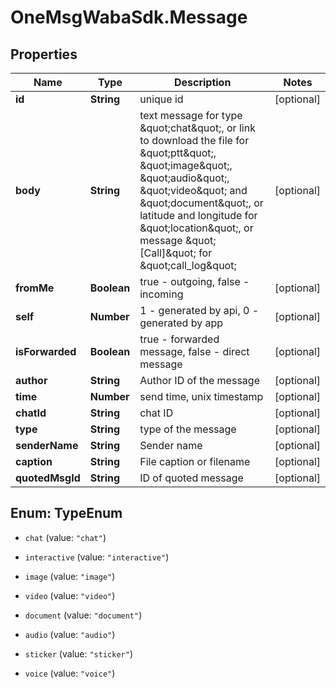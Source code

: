 # OneMsgWabaSdk.Message

## Properties

Name | Type | Description | Notes
------------ | ------------- | ------------- | -------------
**id** | **String** | unique id | [optional] 
**body** | **String** | text message for type \&quot;chat\&quot;, or link to download the file for \&quot;ptt\&quot;, \&quot;image\&quot;, \&quot;audio\&quot;, \&quot;video\&quot; and \&quot;document\&quot;, or latitude and longitude for \&quot;location\&quot;, or message \&quot;[Call]\&quot; for \&quot;call_log\&quot; | [optional] 
**fromMe** | **Boolean** | true - outgoing, false - incoming | [optional] 
**self** | **Number** | 1 - generated by api, 0 - generated by app | [optional] 
**isForwarded** | **Boolean** | true - forwarded message, false - direct message | [optional] 
**author** | **String** | Author ID of the message | [optional] 
**time** | **Number** | send time, unix timestamp | [optional] 
**chatId** | **String** | chat ID | [optional] 
**type** | **String** | type of the message | [optional] 
**senderName** | **String** | Sender name | [optional] 
**caption** | **String** | File caption or filename | [optional] 
**quotedMsgId** | **String** | ID of quoted message | [optional] 



## Enum: TypeEnum


* `chat` (value: `"chat"`)

* `interactive` (value: `"interactive"`)

* `image` (value: `"image"`)

* `video` (value: `"video"`)

* `document` (value: `"document"`)

* `audio` (value: `"audio"`)

* `sticker` (value: `"sticker"`)

* `voice` (value: `"voice"`)




